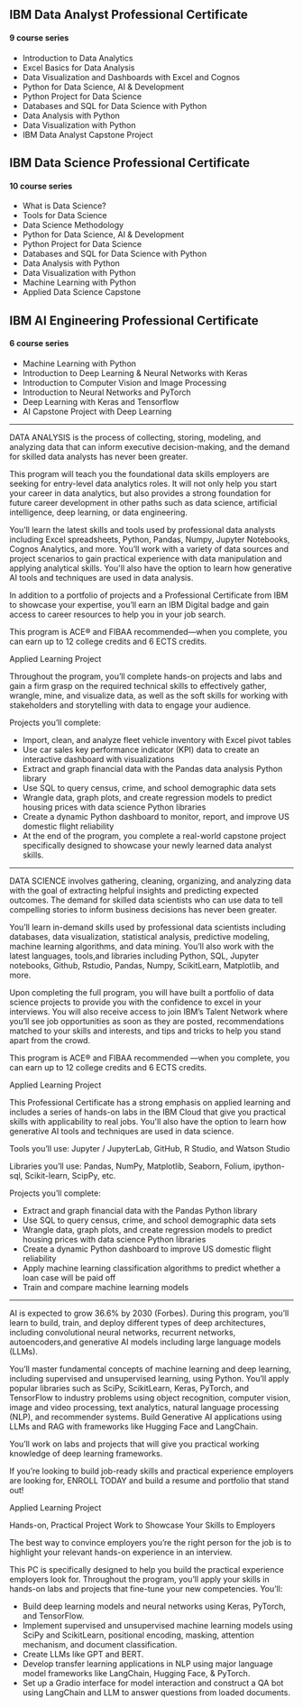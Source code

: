 ## IBM Data Analyst Professional Certificate

#### 9 course series
- Introduction to Data Analytics
- Excel Basics for Data Analysis
- Data Visualization and Dashboards with Excel and Cognos
- Python for Data Science, AI & Development
- Python Project for Data Science
- Databases and SQL for Data Science with Python
- Data Analysis with Python
- Data Visualization with Python
- IBM Data Analyst Capstone Project

## IBM Data Science Professional Certificate

#### 10 course series
- What is Data Science?
- Tools for Data Science
- Data Science Methodology
- Python for Data Science, AI & Development
- Python Project for Data Science
- Databases and SQL for Data Science with Python
- Data Analysis with Python
- Data Visualization with Python
- Machine Learning with Python
- Applied Data Science Capstone

## IBM AI Engineering Professional Certificate

#### 6 course series
- Machine Learning with Python
- Introduction to Deep Learning & Neural Networks with Keras
- Introduction to Computer Vision and Image Processing
- Introduction to Neural Networks and PyTorch
- Deep Learning with Keras and Tensorflow
- AI Capstone Project with Deep Learning

---

DATA ANALYSIS is the process of collecting, storing, modeling, and analyzing data that can inform executive decision-making, and the demand for skilled data analysts has never been greater. 

This program will teach you the foundational data skills employers are seeking for entry-level data analytics roles. It will not only help you start your career in data analytics, but also provides a strong foundation for future career development in other paths such as data science, artificial intelligence, deep learning, or data engineering. 

You’ll learn the latest skills and tools used by professional data analysts including Excel spreadsheets, Python, Pandas, Numpy, Jupyter Notebooks, Cognos Analytics, and more. You’ll work with a variety of data sources and project scenarios to gain practical experience with data manipulation and applying analytical skills. You'll also have the option to learn how generative AI tools and techniques are used in data analysis.

In addition to a portfolio of projects and a Professional Certificate from IBM to showcase your expertise, you’ll earn an IBM Digital badge and gain access to career resources to help you in your job search.

This program is ACE® and FIBAA recommended—when you complete, you can earn up to 12 college credits and 6 ECTS credits.

Applied Learning Project

Throughout the program, you’ll complete hands-on projects and labs and gain a firm grasp on the required technical skills to effectively gather, wrangle, mine, and visualize data, as well as the soft skills for working with stakeholders and storytelling with data to engage your audience.

Projects you’ll complete:

- Import, clean, and analyze fleet vehicle inventory with Excel pivot tables
- Use car sales key performance indicator (KPI) data to create an interactive dashboard with visualizations
- Extract and graph financial data with the Pandas data analysis Python library
- Use SQL to query census, crime, and school demographic data sets
- Wrangle data, graph plots, and create regression models to predict housing prices with data science Python libraries
- Create a dynamic Python dashboard to monitor, report, and improve US domestic flight reliability
- At the end of the program, you complete a real-world capstone project specifically designed to showcase your newly learned data analyst skills.

---

DATA SCIENCE involves gathering, cleaning, organizing, and analyzing data with the goal of extracting helpful insights and predicting expected outcomes. The demand for skilled data scientists who can use data to tell compelling stories to inform business decisions has never been greater. 

You’ll learn in-demand skills used by professional data scientists including databases, data visualization, statistical analysis, predictive modeling, machine learning algorithms, and data mining. You’ll also work with the latest languages, tools,and libraries including Python, SQL, Jupyter notebooks, Github, Rstudio, Pandas, Numpy, ScikitLearn, Matplotlib, and more.

Upon completing the full program, you will have built a portfolio of data science projects to provide you with the confidence to excel in your interviews. You will also receive access to join IBM’s Talent Network where you’ll see job opportunities as soon as they are posted, recommendations matched to your skills and interests, and tips and tricks to help you stand apart from the crowd. 

This program is ACE® and FIBAA recommended —when you complete, you can earn up to 12 college credits and 6 ECTS credits.

Applied Learning Project

This Professional Certificate has a strong emphasis on applied learning and includes a series of hands-on labs in the IBM Cloud that give you practical skills with applicability to real jobs. You'll also have the option to learn how generative AI tools and techniques are used in data science.

Tools you’ll use: Jupyter / JupyterLab, GitHub, R Studio, and Watson Studio

Libraries you’ll use: Pandas, NumPy, Matplotlib, Seaborn, Folium, ipython-sql, Scikit-learn, ScipPy, etc.

Projects you’ll complete:

- Extract and graph financial data with the Pandas Python library
- Use SQL to query census, crime, and school demographic data sets
- Wrangle data, graph plots, and create regression models to predict housing prices with data science Python libraries
- Create a dynamic Python dashboard to improve US domestic flight reliability
- Apply machine learning classification algorithms to predict whether a loan case will be paid off
- Train and compare machine learning models

---

AI is expected to grow 36.6% by 2030 (Forbes). During this program, you’ll learn to build, train, and deploy different types of deep architectures, including convolutional neural networks, recurrent networks, autoencoders,and generative AI models including large language models (LLMs).

You’ll master fundamental concepts of machine learning and deep learning, including supervised and unsupervised learning, using Python. You’ll apply popular libraries such as SciPy, ScikitLearn, Keras, PyTorch, and TensorFlow to industry problems using object recognition, computer vision, image and video processing, text analytics, natural language processing (NLP), and recommender systems.  Build Generative AI applications using LLMs and RAG with frameworks like Hugging Face and LangChain.  

You’ll work on labs and projects that will give you practical working knowledge of deep learning frameworks.  

If you’re looking to build job-ready skills and practical experience employers are looking for, ENROLL TODAY and build a resume and portfolio that stand out!

Applied Learning Project

Hands-on, Practical Project Work to Showcase Your Skills to Employers

The best way to convince employers you’re the right person for the job is to highlight your relevant hands-on experience in an interview.

This PC is specifically designed to help you build the practical experience employers look for. Throughout the program, you’ll apply your skills in hands-on labs and projects that fine-tune your new competencies. You’ll:  

- Build deep learning models and neural networks using Keras, PyTorch, and TensorFlow.  
- Implement supervised and unsupervised machine learning models using SciPy and ScikitLearn, positional encoding, masking, attention mechanism, and document classification. 
- Create LLMs like GPT and BERT. 
- Develop transfer learning applications in NLP using major language model frameworks like LangChain, Hugging Face, & PyTorch. 
- Set up a Gradio interface for model interaction and construct a QA bot using LangChain and LLM to answer questions from loaded documents.